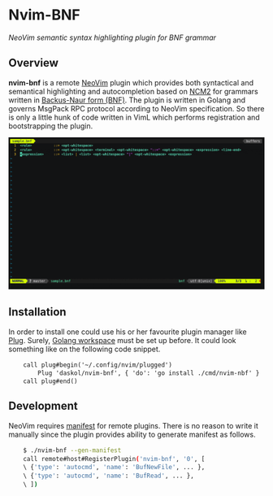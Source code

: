 # Nvim-BNF

*NeoVim semantic syntax highlighting plugin for BNF grammar*

## Overview

**nvim-bnf** is a remote [NeoVim](https://github.com/neovim/neovim) plugin
which provides both syntactical and semantical highlighting and autocompletion
based on [NCM2](https://github.com/ncm2/ncm2) for grammars written in
[Backus-Naur form (BNF)][3]. The plugin is written in Golang and governs
MsgPack RPC protocol according to NeoVim specification. So there is only a
little hunk of code written in VimL which performs registration and
bootstrapping the plugin.

![Vim cast demo](doc/demo.gif "nvim-bnf in action")

## Installation

In order to install one could use his or her favourite plugin manager like
[Plug](https://github.com/junegunn/vim-plug). Surely, [Golang workspace][2]
must be set up before. It could look something like on the following code
snippet.

```vim
    call plug#begin('~/.config/nvim/plugged')
        Plug 'daskol/nvim-bnf', { 'do': 'go install ./cmd/nvim-nbf' }
    call plug#end()
```

## Development

NeoVim requires [manifest][1] for remote plugins. There is no reason to write
it manually since the plugin provides ability to generate manifest as follows.

```bash
    $ ./nvim-bnf --gen-manifest
    call remote#host#RegisterPlugin('nvim-bnf', '0', [
    \ {'type': 'autocmd', 'name': 'BufNewFile', ... },
    \ {'type': 'autocmd', 'name': 'BufRead', ... },
    \ ])
```

[1]: https://neovim.io/doc/user/remote_plugin.html#remote-plugin-manifest
[2]: https://golang.org/doc/code.html
[3]: https://en.wikipedia.org/wiki/Backus%E2%80%93Naur_form
